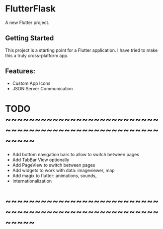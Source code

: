 # FlutterFlask

A new Flutter project.

## Getting Started

This project is a starting point for a Flutter application.
I have tried to make this a truly cross-platform app.

## Features:
- Custom App Icons
- JSON Server Communication

# TODO ~~~~~~~~~~~~~~~~~~~~~~~~~~~~~~~~~~~~~~~~~~~~~~~~~~~~~~~~~
- Add bottom navigation bars to allow to switch between pages
- Add TabBar View optionally
- Add PageView to switch between pages
- Add widgets to work with data: imageviewer, map
- Add magix to flutter: animations, sounds,
- Internationalization
# ~~~~~~~~~~~~~~~~~~~~~~~~~~~~~~~~~~~~~~~~~~~~~~~~~~~~~~~~~
